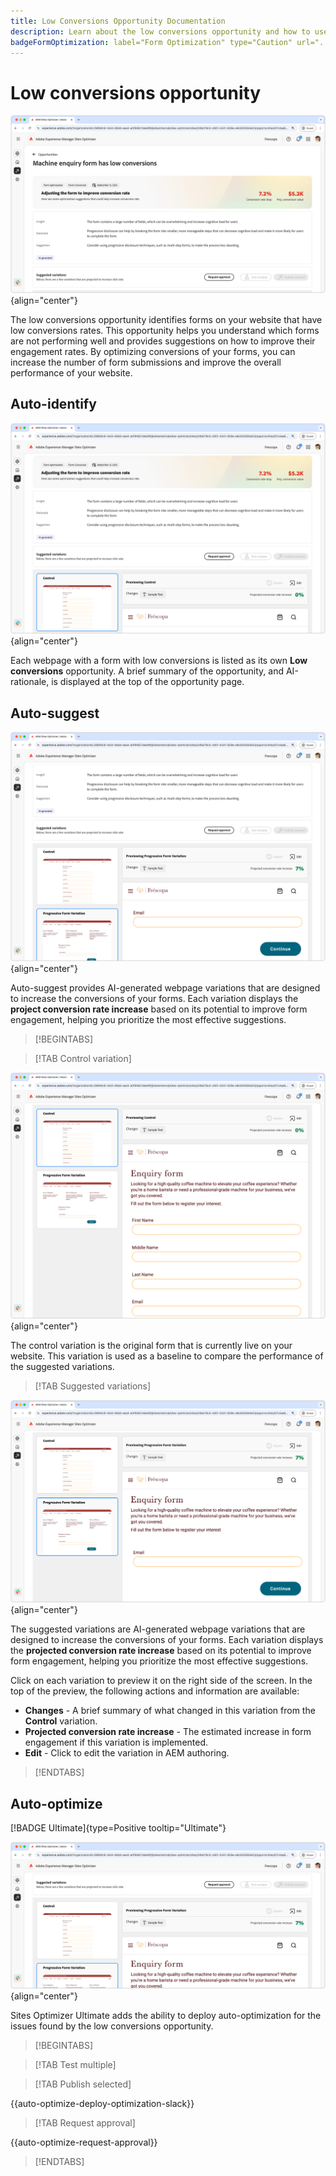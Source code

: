 ```yaml
---
title: Low Conversions Opportunity Documentation
description: Learn about the low conversions opportunity and how to use it to improve form engagement on your website.
badgeFormOptimization: label="Form Optimization" type="Caution" url="../../opportunity-types/form-optimization.md" tooltip="Form Optimization"
---
```


# Low conversions opportunity

![Low conversions opportunity](./assets/low-conversions/hero.png){align="center"}

The low conversions opportunity identifies forms on your website that have low conversions rates. This opportunity helps you understand which forms are not performing well and provides suggestions on how to improve their engagement rates. By optimizing conversions of your forms, you can increase the number of form submissions and improve the overall performance of your website.

## Auto-identify

![Auto-identify low conversions](./assets/low-conversions/auto-identify.png){align="center"}

Each webpage with a form with low conversions is listed as its own **Low conversions** opportunity. A brief summary of the opportunity, and AI-rationale, is displayed at the top of the opportunity page.

## Auto-suggest

![Auto-suggest low conversions](./assets/low-conversions/auto-suggest.png){align="center"}

Auto-suggest provides AI-generated webpage variations that are designed to increase the conversions of your forms. Each variation displays the **project conversion rate increase** based on its potential to improve form engagement, helping you prioritize the most effective suggestions.

>[!BEGINTABS]

>[!TAB Control variation]

![Control variations](./assets/low-conversions/control-variation.png){align="center"}

The control variation is the original form that is currently live on your website. This variation is used as a baseline to compare the performance of the suggested variations.

>[!TAB Suggested variations]

![Suggested variations](./assets/low-conversions/suggested-variations.png){align="center"}

The suggested variations are AI-generated webpage variations that are designed to increase the conversions of your forms. Each variation displays the **projected conversion rate increase** based on its potential to improve form engagement, helping you prioritize the most effective suggestions.

Click on each variation to preview it on the right side of the screen. In the top of the preview, the following actions and information are available:

* **Changes** - A brief summary of what changed in this variation from the **Control** variation.
* **Projected conversion rate increase** - The estimated increase in form engagement if this variation is implemented.
* **Edit** - Click to edit the variation in AEM authoring.

>[!ENDTABS]

## Auto-optimize

[!BADGE Ultimate]{type=Positive tooltip="Ultimate"}

![Auto-optimize low conversions](./assets/low-conversions/auto-optimize.png){align="center"}

Sites Optimizer Ultimate adds the ability to deploy auto-optimization for the issues found by the low conversions opportunity.

>[!BEGINTABS]

>[!TAB Test multiple]


>[!TAB Publish selected]

{{auto-optimize-deploy-optimization-slack}}

>[!TAB Request approval]

{{auto-optimize-request-approval}}

>[!ENDTABS]
